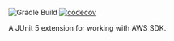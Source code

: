 ![Gradle Build](https://github.com/arhohuttunen/awstestkit/workflows/Gradle%20Build/badge.svg)
[![codecov](https://codecov.io/gh/arhohuttunen/awstestkit/branch/main/graph/badge.svg)](https://codecov.io/gh/arhohuttunen/awstestkit)

A JUnit 5 extension for working with AWS SDK.